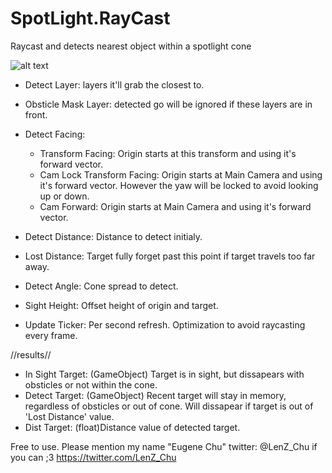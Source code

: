 # SpotLight.RayCast
Raycast and detects nearest object within a spotlight cone

![alt text](https://pbs.twimg.com/media/DXYsWNiV4AEzwA2.jpg:large)

 - Detect Layer: layers it'll grab the closest to.
 - Obsticle Mask Layer: detected go will be ignored if these layers are in front.
 - Detect Facing:
   - Transform Facing: Origin starts at this transform and using it's forward vector.
   - Cam Lock Transform Facing: Origin starts at Main Camera and using it's forward vector. However the yaw will be locked to avoid looking up or down.
   - Cam Forward: Origin starts at Main Camera and using it's forward vector.
 - Detect Distance: Distance to detect initialy.
 - Lost Distance: Target fully forget past this point if target travels too far away.
 - Detect Angle: Cone spread to detect.
 - Sight Height: Offset height of origin and target.

 - Update Ticker: Per second refresh. Optimization to avoid raycasting every frame.

//results//
 - In Sight Target: (GameObject) Target is in sight, but dissapears with obsticles or not within the cone.
 - Detect Target: (GameObject) Recent target will stay in memory, regardless of obsticles or out of cone. Will dissapear if target is out of 'Lost Distance' value.
 - Dist Target: (float)Distance value of detected target.


Free to use. Please mention my name "Eugene Chu" twitter: @LenZ_Chu if you can ;3 https://twitter.com/LenZ_Chu

